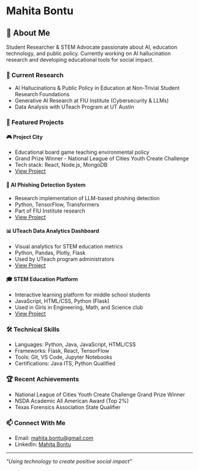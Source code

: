 # Mahita Bontu

## 👋 About Me
Student Researcher & STEM Advocate passionate about AI, education technology, and public policy. Currently working on AI hallucination research and developing educational tools for social impact.

### 🔭 Current Research
- AI Hallucinations & Public Policy in Education at Non-Trivial Student Research Foundations
- Generative AI Research at FIU Institute (Cybersecurity & LLMs)
- Data Analysis with UTeach Program at UT Austin

### 🌟 Featured Projects

#### 🎮 Project City
- Educational board game teaching environmental policy
- Grand Prize Winner - National League of Cities Youth Create Challenge
- Tech stack: React, Node.js, MongoDB
- [View Project](https://github.com/mahitabontu/project-city)

#### 🤖 AI Phishing Detection System
- Research implementation of LLM-based phishing detection
- Python, TensorFlow, Transformers
- Part of FIU Institute research
- [View Project](https://github.com/mahitabontu/ai-phishing-detection)

#### 📊 UTeach Data Analytics Dashboard
- Visual analytics for STEM education metrics
- Python, Pandas, Plotly, Flask
- Used by UTeach program administrators
- [View Project](https://github.com/mahitabontu/uteach-analytics)

#### 🎓 STEM Education Platform
- Interactive learning platform for middle school students
- JavaScript, HTML/CSS, Python (Flask)
- Used in Girls in Engineering, Math, and Science club
- [View Project](https://github.com/mahitabontu/stem-platform)

### 🛠 Technical Skills
- Languages: Python, Java, JavaScript, HTML/CSS
- Frameworks: Flask, React, TensorFlow
- Tools: Git, VS Code, Jupyter Notebooks
- Certifications: Java ITS, Python Qualified

### 🏆 Recent Achievements
- National League of Cities Youth Create Challenge Grand Prize Winner
- NSDA Academic All American Award (Top 2%)
- Texas Forensics Association State Qualifier

### 📫 Connect With Me
- Email: mahita.bontu@gmail.com
- LinkedIn: [Mahita Bontu](https://linkedin.com/in/mahitabontu)

---
*"Using technology to create positive social impact"*

